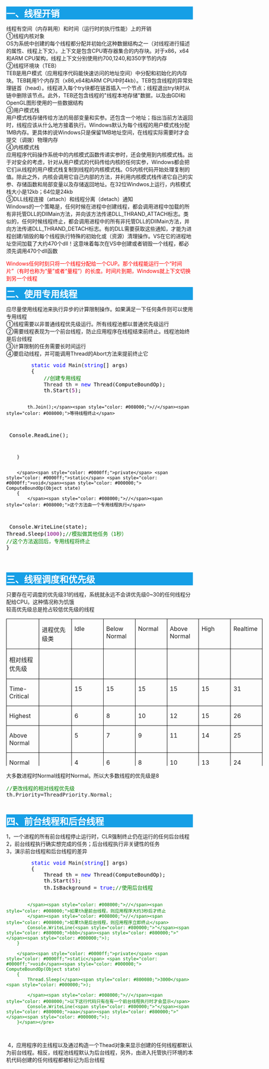 <p style="background-color: #169fe6;"><span style="color: #ffffff;"><strong><span style="font-size: 18pt;">一、线程开销</span></strong></span></p>
<p>线程有空间（内存耗用）和时间（运行时的执行性能）上的开销<br />①线程内核对象<br />OS为系统中创建的每个线程都分配并初始化这种数据结构之一（对线程进行描述的属性、线程上下文）。上下文是包含CPU寄存器集合的内存块。对于x86，x64和ARM CPU架构，线程上下文分别使用约700,1240,和350字节的内存<br />②线程环境块（TEB）<br />TEB是用户模式（应用程序代码能快速访问的地址空间）中分配和初始化的内存块。TEB耗用1个内存页（x86,x64和ARM CPU中时4kb）。TEB包含线程的异常处理链首（head）。线程进入每个try块都在链首插入一个节点；线程退出try块时从链中删除该节点。此外，TEB还包含线程的"线程本地存储"数据，以及由GDI和OpenGL图形使用的一些数据结构<br />③用户模式栈<br />用户模式栈存储传给方法的局部变量和实参。还包含一个地址；指出当前方法返回时，线程应该从什么地方接着执行。Windows默认为每个线程的用户模式栈分配1MB内存。更具体的说Windows只是保留1MB地址空间，在线程实际需要时才会提交（调拨）物理内存<br />④内核模式栈<br />应用程序代码操作系统中的内核模式函数传递实参时，还会使用到内核模式栈。出于对安全的考虑，针对从用户模式的代码传给内核的任何实参，Windows都会把它们从线程的用户模式栈复制到线程的内核模式栈。OS内核代码开始处理复制的值。除此之外，内核会调用它自己内部的方法，并利用内核模式栈传递它自己的实参、存储函数和局部变量以及存储返回地址。在32位Windwos上运行，内核模式栈大小是12kb；64位是24kb<br />⑤DLL线程连接（attach）和线程分离（detach）通知<br />Windows的一个策略是，任何时候在进程中创建线程，都会调用进程中加载的所有非托管DLL的DllMain方法，并向该方法传递DLL_THRAND_ATTACH标志。类似的，任何时候线程终止，都会调用进程中的所有非托管DLL的DllMain方法，并向方法传递DLL_THRAND_DETACH标志。有的DLL需要获取这些通知，才能为进程创建/销毁的每个线程执行特殊的初始化或（资源）清理操作。VS在它的进程地址空间加载了大约470个dll！这意味着每次在VS中创建或者销毁一个线程，都必须先调用470个dll函数</p>
<p><span style="color: #ff0000;">Windows任何时刻只将一个线程分配给一个CUP。那个线程能运行一个&ldquo;时间片&rdquo;（有时也称为&ldquo;量&rdquo;或者&ldquo;量程&rdquo;）的长度。时间片到期，Windows就上下文切换到另一个线程</span></p>
<p style="background-color: #169fe6;"><strong><span style="font-size: 18pt; color: #ffffff;">二、使用专用线程</span></strong></p>
<p>应尽量使用线程池来执行异步的计算限制操作。如果满足一下任何条件则可以使用专用线程<br />①线程需要以非普通线程优先级运行。所有线程池都以普通优先级运行<br />②需要线程表现为一个前台线程，防止应用程序在线程结束前终止。线程池始终是后台线程<br />③计算限制的任务需要长时间运行<br />④要启动线程，并可能调用Thread的Abort方法来提前终止它</p>
<div class="cnblogs_code">
<pre>        <span style="color: #0000ff;">static</span> <span style="color: #0000ff;">void</span> Main(<span style="color: #0000ff;">string</span><span style="color: #000000;">[] args)
        {
            </span><span style="color: #008000;">//</span><span style="color: #008000;">创建专用线程</span>
            Thread th = <span style="color: #0000ff;">new</span><span style="color: #000000;"> Thread(ComputeBoundOp);
            th.Start(</span><span style="color: #800080;">5</span><span style="color: #000000;">);

            th.Join();</span><span style="color: #008000;">//</span><span style="color: #008000;">等待线程终止</span>
<span style="color: #000000;">            Console.ReadLine();

        }


        </span><span style="color: #0000ff;">private</span> <span style="color: #0000ff;">static</span> <span style="color: #0000ff;">void</span><span style="color: #000000;"> ComputeBoundOp(Object state)
        {
            </span><span style="color: #008000;">//</span><span style="color: #008000;">这个方法由一个专用线程执行</span>
<span style="color: #000000;">            Console.WriteLine(state);
            Thread.Sleep(</span><span style="color: #800080;">1000</span>);<span style="color: #008000;">//</span><span style="color: #008000;">模拟做其他任务（1秒）
            </span><span style="color: #008000;">//</span><span style="color: #008000;">这个方法返回后，专用线程将终止</span>
        }</pre>
</div>
<p>&nbsp;</p>
<p style="background-color: #169fe6;"><span style="color: #ffffff;"><strong><span style="font-size: 18pt;">三、线程调度和优先级</span></strong></span></p>
<p>只要存在可调度的优先级31的线程，系统就永远不会讲优先级0~30的任何线程分配给CPU。这种情况称为饥饿<br />较高优先级总是抢占较低优先级的线程</p>
<table class="MsoTableGrid" style="border-width: initial; border-style: none; border-color: initial; height: 397px; width: 834px;" border="1" cellspacing="0" cellpadding="0">
<tbody>
<tr>
<td style="width: 54.5pt; border-width: 1pt; border-color: windowtext; padding: 0cm 5.4pt;" valign="top" width="73">
<p class="MsoNormal"><span lang="EN-US">&nbsp;</span></p>






  </td>
<td style="width: 54.5pt; border-top-width: 1pt; border-right-width: 1pt; border-bottom-width: 1pt; border-top-color: windowtext; border-right-color: windowtext; border-bottom-color: windowtext; border-left: none; padding: 0cm 5.4pt;" valign="top" width="73">
<p class="MsoNormal"><span style="font-family: 宋体; mso-ascii-font-family: Calibri; mso-ascii-theme-font: minor-latin; mso-fareast-font-family: 宋体; mso-fareast-theme-font: minor-fareast; mso-hansi-font-family: Calibri; mso-hansi-theme-font: minor-latin;">进程优先级类</span></p>






  </td>
<td style="width: 52.85pt; border-top-width: 1pt; border-right-width: 1pt; border-bottom-width: 1pt; border-top-color: windowtext; border-right-color: windowtext; border-bottom-color: windowtext; border-left: none; padding: 0cm 5.4pt;" valign="top" width="70">
<p class="MsoNormal"><span lang="EN-US">Idle</span></p>






  </td>
<td style="width: 52.85pt; border-top-width: 1pt; border-right-width: 1pt; border-bottom-width: 1pt; border-top-color: windowtext; border-right-color: windowtext; border-bottom-color: windowtext; border-left: none; padding: 0cm 5.4pt;" valign="top" width="70">
<p class="MsoNormal"><span lang="EN-US">Below Normal</span></p>






  </td>
<td style="width: 52.85pt; border-top-width: 1pt; border-right-width: 1pt; border-bottom-width: 1pt; border-top-color: windowtext; border-right-color: windowtext; border-bottom-color: windowtext; border-left: none; padding: 0cm 5.4pt;" valign="top" width="70">
<p class="MsoNormal"><span lang="EN-US">Normal</span></p>






  </td>
<td style="width: 52.85pt; border-top-width: 1pt; border-right-width: 1pt; border-bottom-width: 1pt; border-top-color: windowtext; border-right-color: windowtext; border-bottom-color: windowtext; border-left: none; padding: 0cm 5.4pt;" valign="top" width="70">
<p class="MsoNormal"><span lang="EN-US">Above Normal</span></p>






  </td>
<td style="width: 52.85pt; border-top-width: 1pt; border-right-width: 1pt; border-bottom-width: 1pt; border-top-color: windowtext; border-right-color: windowtext; border-bottom-color: windowtext; border-left: none; padding: 0cm 5.4pt;" valign="top" width="70">
<p class="MsoNormal"><span lang="EN-US">High</span></p>






  </td>
<td style="width: 52.85pt; border-top-width: 1pt; border-right-width: 1pt; border-bottom-width: 1pt; border-top-color: windowtext; border-right-color: windowtext; border-bottom-color: windowtext; border-left: none; padding: 0cm 5.4pt;" valign="top" width="70">
<p class="MsoNormal"><span lang="EN-US">Realtime</span></p>






  </td>






 </tr>
<tr>
<td style="width: 54.5pt; border-right-width: 1pt; border-bottom-width: 1pt; border-left-width: 1pt; border-right-color: windowtext; border-bottom-color: windowtext; border-left-color: windowtext; border-top: none; padding: 0cm 5.4pt;" valign="top" width="73">
<p class="MsoNormal"><span style="font-family: 宋体; mso-ascii-font-family: Calibri; mso-ascii-theme-font: minor-latin; mso-fareast-font-family: 宋体; mso-fareast-theme-font: minor-fareast; mso-hansi-font-family: Calibri; mso-hansi-theme-font: minor-latin;">相对线程优先级</span></p>






  </td>
<td style="width: 54.5pt; border-top: none; border-left: none; border-bottom-width: 1pt; border-bottom-color: windowtext; border-right-width: 1pt; border-right-color: windowtext; padding: 0cm 5.4pt;" valign="top" width="73">
<p class="MsoNormal"><span lang="EN-US">&nbsp;</span></p>






  </td>
<td style="width: 52.85pt; border-top: none; border-left: none; border-bottom-width: 1pt; border-bottom-color: windowtext; border-right-width: 1pt; border-right-color: windowtext; padding: 0cm 5.4pt;" valign="top" width="70">
<p class="MsoNormal"><span lang="EN-US">&nbsp;</span></p>






  </td>
<td style="width: 52.85pt; border-top: none; border-left: none; border-bottom-width: 1pt; border-bottom-color: windowtext; border-right-width: 1pt; border-right-color: windowtext; padding: 0cm 5.4pt;" valign="top" width="70">
<p class="MsoNormal"><span lang="EN-US">&nbsp;</span></p>






  </td>
<td style="width: 52.85pt; border-top: none; border-left: none; border-bottom-width: 1pt; border-bottom-color: windowtext; border-right-width: 1pt; border-right-color: windowtext; padding: 0cm 5.4pt;" valign="top" width="70">
<p class="MsoNormal"><span lang="EN-US">&nbsp;</span></p>






  </td>
<td style="width: 52.85pt; border-top: none; border-left: none; border-bottom-width: 1pt; border-bottom-color: windowtext; border-right-width: 1pt; border-right-color: windowtext; padding: 0cm 5.4pt;" valign="top" width="70">
<p class="MsoNormal"><span lang="EN-US">&nbsp;</span></p>






  </td>
<td style="width: 52.85pt; border-top: none; border-left: none; border-bottom-width: 1pt; border-bottom-color: windowtext; border-right-width: 1pt; border-right-color: windowtext; padding: 0cm 5.4pt;" valign="top" width="70">
<p class="MsoNormal"><span lang="EN-US">&nbsp;</span></p>






  </td>
<td style="width: 52.85pt; border-top: none; border-left: none; border-bottom-width: 1pt; border-bottom-color: windowtext; border-right-width: 1pt; border-right-color: windowtext; padding: 0cm 5.4pt;" valign="top" width="70">
<p class="MsoNormal"><span lang="EN-US">&nbsp;</span></p>






  </td>






 </tr>
<tr>
<td style="width: 54.5pt; border-right-width: 1pt; border-bottom-width: 1pt; border-left-width: 1pt; border-right-color: windowtext; border-bottom-color: windowtext; border-left-color: windowtext; border-top: none; padding: 0cm 5.4pt;" valign="top" width="73">
<p class="MsoNormal"><span lang="EN-US">Time-Critical</span></p>






  </td>
<td style="width: 54.5pt; border-top: none; border-left: none; border-bottom-width: 1pt; border-bottom-color: windowtext; border-right-width: 1pt; border-right-color: windowtext; padding: 0cm 5.4pt;" valign="top" width="73">
<p class="MsoNormal"><span lang="EN-US">&nbsp;</span></p>






  </td>
<td style="width: 52.85pt; border-top: none; border-left: none; border-bottom-width: 1pt; border-bottom-color: windowtext; border-right-width: 1pt; border-right-color: windowtext; padding: 0cm 5.4pt;" valign="top" width="70">
<p class="MsoNormal"><span lang="EN-US">15</span></p>






  </td>
<td style="width: 52.85pt; border-top: none; border-left: none; border-bottom-width: 1pt; border-bottom-color: windowtext; border-right-width: 1pt; border-right-color: windowtext; padding: 0cm 5.4pt;" valign="top" width="70">
<p class="MsoNormal"><span lang="EN-US">15</span></p>






  </td>
<td style="width: 52.85pt; border-top: none; border-left: none; border-bottom-width: 1pt; border-bottom-color: windowtext; border-right-width: 1pt; border-right-color: windowtext; padding: 0cm 5.4pt;" valign="top" width="70">
<p class="MsoNormal"><span lang="EN-US">15</span></p>






  </td>
<td style="width: 52.85pt; border-top: none; border-left: none; border-bottom-width: 1pt; border-bottom-color: windowtext; border-right-width: 1pt; border-right-color: windowtext; padding: 0cm 5.4pt;" valign="top" width="70">
<p class="MsoNormal"><span lang="EN-US">15</span></p>






  </td>
<td style="width: 52.85pt; border-top: none; border-left: none; border-bottom-width: 1pt; border-bottom-color: windowtext; border-right-width: 1pt; border-right-color: windowtext; padding: 0cm 5.4pt;" valign="top" width="70">
<p class="MsoNormal"><span lang="EN-US">15</span></p>






  </td>
<td style="width: 52.85pt; border-top: none; border-left: none; border-bottom-width: 1pt; border-bottom-color: windowtext; border-right-width: 1pt; border-right-color: windowtext; padding: 0cm 5.4pt;" valign="top" width="70">
<p class="MsoNormal"><span lang="EN-US">31</span></p>






  </td>






 </tr>
<tr>
<td style="width: 54.5pt; border-right-width: 1pt; border-bottom-width: 1pt; border-left-width: 1pt; border-right-color: windowtext; border-bottom-color: windowtext; border-left-color: windowtext; border-top: none; padding: 0cm 5.4pt;" valign="top" width="73">
<p class="MsoNormal"><span lang="EN-US">Highest</span></p>






  </td>
<td style="width: 54.5pt; border-top: none; border-left: none; border-bottom-width: 1pt; border-bottom-color: windowtext; border-right-width: 1pt; border-right-color: windowtext; padding: 0cm 5.4pt;" valign="top" width="73">
<p class="MsoNormal"><span lang="EN-US">&nbsp;</span></p>






  </td>
<td style="width: 52.85pt; border-top: none; border-left: none; border-bottom-width: 1pt; border-bottom-color: windowtext; border-right-width: 1pt; border-right-color: windowtext; padding: 0cm 5.4pt;" valign="top" width="70">
<p class="MsoNormal"><span lang="EN-US">6</span></p>






  </td>
<td style="width: 52.85pt; border-top: none; border-left: none; border-bottom-width: 1pt; border-bottom-color: windowtext; border-right-width: 1pt; border-right-color: windowtext; padding: 0cm 5.4pt;" valign="top" width="70">
<p class="MsoNormal"><span lang="EN-US">8</span></p>






  </td>
<td style="width: 52.85pt; border-top: none; border-left: none; border-bottom-width: 1pt; border-bottom-color: windowtext; border-right-width: 1pt; border-right-color: windowtext; padding: 0cm 5.4pt;" valign="top" width="70">
<p class="MsoNormal"><span lang="EN-US">10</span></p>






  </td>
<td style="width: 52.85pt; border-top: none; border-left: none; border-bottom-width: 1pt; border-bottom-color: windowtext; border-right-width: 1pt; border-right-color: windowtext; padding: 0cm 5.4pt;" valign="top" width="70">
<p class="MsoNormal"><span lang="EN-US">12</span></p>






  </td>
<td style="width: 52.85pt; border-top: none; border-left: none; border-bottom-width: 1pt; border-bottom-color: windowtext; border-right-width: 1pt; border-right-color: windowtext; padding: 0cm 5.4pt;" valign="top" width="70">
<p class="MsoNormal"><span lang="EN-US">15</span></p>






  </td>
<td style="width: 52.85pt; border-top: none; border-left: none; border-bottom-width: 1pt; border-bottom-color: windowtext; border-right-width: 1pt; border-right-color: windowtext; padding: 0cm 5.4pt;" valign="top" width="70">
<p class="MsoNormal"><span lang="EN-US">26</span></p>






  </td>






 </tr>
<tr>
<td style="width: 54.5pt; border-right-width: 1pt; border-bottom-width: 1pt; border-left-width: 1pt; border-right-color: windowtext; border-bottom-color: windowtext; border-left-color: windowtext; border-top: none; padding: 0cm 5.4pt;" valign="top" width="73">
<p class="MsoNormal"><span lang="EN-US">Above Normal</span></p>






  </td>
<td style="width: 54.5pt; border-top: none; border-left: none; border-bottom-width: 1pt; border-bottom-color: windowtext; border-right-width: 1pt; border-right-color: windowtext; padding: 0cm 5.4pt;" valign="top" width="73">
<p class="MsoNormal"><span lang="EN-US">&nbsp;</span></p>






  </td>
<td style="width: 52.85pt; border-top: none; border-left: none; border-bottom-width: 1pt; border-bottom-color: windowtext; border-right-width: 1pt; border-right-color: windowtext; padding: 0cm 5.4pt;" valign="top" width="70">
<p class="MsoNormal"><span lang="EN-US">5</span></p>






  </td>
<td style="width: 52.85pt; border-top: none; border-left: none; border-bottom-width: 1pt; border-bottom-color: windowtext; border-right-width: 1pt; border-right-color: windowtext; padding: 0cm 5.4pt;" valign="top" width="70">
<p class="MsoNormal"><span lang="EN-US">7</span></p>






  </td>
<td style="width: 52.85pt; border-top: none; border-left: none; border-bottom-width: 1pt; border-bottom-color: windowtext; border-right-width: 1pt; border-right-color: windowtext; padding: 0cm 5.4pt;" valign="top" width="70">
<p class="MsoNormal"><span lang="EN-US">9</span></p>






  </td>
<td style="width: 52.85pt; border-top: none; border-left: none; border-bottom-width: 1pt; border-bottom-color: windowtext; border-right-width: 1pt; border-right-color: windowtext; padding: 0cm 5.4pt;" valign="top" width="70">
<p class="MsoNormal"><span lang="EN-US">11</span></p>






  </td>
<td style="width: 52.85pt; border-top: none; border-left: none; border-bottom-width: 1pt; border-bottom-color: windowtext; border-right-width: 1pt; border-right-color: windowtext; padding: 0cm 5.4pt;" valign="top" width="70">
<p class="MsoNormal"><span lang="EN-US">14</span></p>






  </td>
<td style="width: 52.85pt; border-top: none; border-left: none; border-bottom-width: 1pt; border-bottom-color: windowtext; border-right-width: 1pt; border-right-color: windowtext; padding: 0cm 5.4pt;" valign="top" width="70">
<p class="MsoNormal"><span lang="EN-US">25</span></p>






  </td>






 </tr>
<tr>
<td style="width: 54.5pt; border-right-width: 1pt; border-bottom-width: 1pt; border-left-width: 1pt; border-right-color: windowtext; border-bottom-color: windowtext; border-left-color: windowtext; border-top: none; padding: 0cm 5.4pt;" valign="top" width="73">
<p class="MsoNormal"><span lang="EN-US">Normal</span></p>






  </td>
<td style="width: 54.5pt; border-top: none; border-left: none; border-bottom-width: 1pt; border-bottom-color: windowtext; border-right-width: 1pt; border-right-color: windowtext; padding: 0cm 5.4pt;" valign="top" width="73">
<p class="MsoNormal"><span lang="EN-US">&nbsp;</span></p>






  </td>
<td style="width: 52.85pt; border-top: none; border-left: none; border-bottom-width: 1pt; border-bottom-color: windowtext; border-right-width: 1pt; border-right-color: windowtext; padding: 0cm 5.4pt;" valign="top" width="70">
<p class="MsoNormal"><span lang="EN-US">4</span></p>






  </td>
<td style="width: 52.85pt; border-top: none; border-left: none; border-bottom-width: 1pt; border-bottom-color: windowtext; border-right-width: 1pt; border-right-color: windowtext; padding: 0cm 5.4pt;" valign="top" width="70">
<p class="MsoNormal"><span lang="EN-US">6</span></p>






  </td>
<td style="width: 52.85pt; border-top: none; border-left: none; border-bottom-width: 1pt; border-bottom-color: windowtext; border-right-width: 1pt; border-right-color: windowtext; padding: 0cm 5.4pt;" valign="top" width="70">
<p class="MsoNormal"><span lang="EN-US">8</span></p>






  </td>
<td style="width: 52.85pt; border-top: none; border-left: none; border-bottom-width: 1pt; border-bottom-color: windowtext; border-right-width: 1pt; border-right-color: windowtext; padding: 0cm 5.4pt;" valign="top" width="70">
<p class="MsoNormal"><span lang="EN-US">10</span></p>






  </td>
<td style="width: 52.85pt; border-top: none; border-left: none; border-bottom-width: 1pt; border-bottom-color: windowtext; border-right-width: 1pt; border-right-color: windowtext; padding: 0cm 5.4pt;" valign="top" width="70">
<p class="MsoNormal"><span lang="EN-US">13</span></p>






  </td>
<td style="width: 52.85pt; border-top: none; border-left: none; border-bottom-width: 1pt; border-bottom-color: windowtext; border-right-width: 1pt; border-right-color: windowtext; padding: 0cm 5.4pt;" valign="top" width="70">
<p class="MsoNormal"><span lang="EN-US">24</span></p>






  </td>






 </tr>
<tr>
<td style="width: 54.5pt; border-right-width: 1pt; border-bottom-width: 1pt; border-left-width: 1pt; border-right-color: windowtext; border-bottom-color: windowtext; border-left-color: windowtext; border-top: none; padding: 0cm 5.4pt;" valign="top" width="73">
<p class="MsoNormal"><span lang="EN-US">Below Normal</span></p>






  </td>
<td style="width: 54.5pt; border-top: none; border-left: none; border-bottom-width: 1pt; border-bottom-color: windowtext; border-right-width: 1pt; border-right-color: windowtext; padding: 0cm 5.4pt;" valign="top" width="73">
<p class="MsoNormal"><span lang="EN-US">&nbsp;</span></p>






  </td>
<td style="width: 52.85pt; border-top: none; border-left: none; border-bottom-width: 1pt; border-bottom-color: windowtext; border-right-width: 1pt; border-right-color: windowtext; padding: 0cm 5.4pt;" valign="top" width="70">
<p class="MsoNormal"><span lang="EN-US">3</span></p>






  </td>
<td style="width: 52.85pt; border-top: none; border-left: none; border-bottom-width: 1pt; border-bottom-color: windowtext; border-right-width: 1pt; border-right-color: windowtext; padding: 0cm 5.4pt;" valign="top" width="70">
<p class="MsoNormal"><span lang="EN-US">5</span></p>






  </td>
<td style="width: 52.85pt; border-top: none; border-left: none; border-bottom-width: 1pt; border-bottom-color: windowtext; border-right-width: 1pt; border-right-color: windowtext; padding: 0cm 5.4pt;" valign="top" width="70">
<p class="MsoNormal"><span lang="EN-US">7</span></p>






  </td>
<td style="width: 52.85pt; border-top: none; border-left: none; border-bottom-width: 1pt; border-bottom-color: windowtext; border-right-width: 1pt; border-right-color: windowtext; padding: 0cm 5.4pt;" valign="top" width="70">
<p class="MsoNormal"><span lang="EN-US">9</span></p>






  </td>
<td style="width: 52.85pt; border-top: none; border-left: none; border-bottom-width: 1pt; border-bottom-color: windowtext; border-right-width: 1pt; border-right-color: windowtext; padding: 0cm 5.4pt;" valign="top" width="70">
<p class="MsoNormal"><span lang="EN-US">12</span></p>






  </td>
<td style="width: 52.85pt; border-top: none; border-left: none; border-bottom-width: 1pt; border-bottom-color: windowtext; border-right-width: 1pt; border-right-color: windowtext; padding: 0cm 5.4pt;" valign="top" width="70">
<p class="MsoNormal"><span lang="EN-US">23</span></p>






  </td>






 </tr>
<tr>
<td style="width: 54.5pt; border-right-width: 1pt; border-bottom-width: 1pt; border-left-width: 1pt; border-right-color: windowtext; border-bottom-color: windowtext; border-left-color: windowtext; border-top: none; padding: 0cm 5.4pt;" valign="top" width="73">
<p class="MsoNormal"><span lang="EN-US">Lowest</span></p>






  </td>
<td style="width: 54.5pt; border-top: none; border-left: none; border-bottom-width: 1pt; border-bottom-color: windowtext; border-right-width: 1pt; border-right-color: windowtext; padding: 0cm 5.4pt;" valign="top" width="73">
<p class="MsoNormal"><span lang="EN-US">&nbsp;</span></p>






  </td>
<td style="width: 52.85pt; border-top: none; border-left: none; border-bottom-width: 1pt; border-bottom-color: windowtext; border-right-width: 1pt; border-right-color: windowtext; padding: 0cm 5.4pt;" valign="top" width="70">
<p class="MsoNormal"><span lang="EN-US">2</span></p>






  </td>
<td style="width: 52.85pt; border-top: none; border-left: none; border-bottom-width: 1pt; border-bottom-color: windowtext; border-right-width: 1pt; border-right-color: windowtext; padding: 0cm 5.4pt;" valign="top" width="70">
<p class="MsoNormal"><span lang="EN-US">4</span></p>






  </td>
<td style="width: 52.85pt; border-top: none; border-left: none; border-bottom-width: 1pt; border-bottom-color: windowtext; border-right-width: 1pt; border-right-color: windowtext; padding: 0cm 5.4pt;" valign="top" width="70">
<p class="MsoNormal"><span lang="EN-US">6</span></p>






  </td>
<td style="width: 52.85pt; border-top: none; border-left: none; border-bottom-width: 1pt; border-bottom-color: windowtext; border-right-width: 1pt; border-right-color: windowtext; padding: 0cm 5.4pt;" valign="top" width="70">
<p class="MsoNormal"><span lang="EN-US">8</span></p>






  </td>
<td style="width: 52.85pt; border-top: none; border-left: none; border-bottom-width: 1pt; border-bottom-color: windowtext; border-right-width: 1pt; border-right-color: windowtext; padding: 0cm 5.4pt;" valign="top" width="70">
<p class="MsoNormal"><span lang="EN-US">11</span></p>






  </td>
<td style="width: 52.85pt; border-top: none; border-left: none; border-bottom-width: 1pt; border-bottom-color: windowtext; border-right-width: 1pt; border-right-color: windowtext; padding: 0cm 5.4pt;" valign="top" width="70">
<p class="MsoNormal"><span lang="EN-US">22</span></p>






  </td>






 </tr>
<tr>
<td style="width: 54.5pt; border-right-width: 1pt; border-bottom-width: 1pt; border-left-width: 1pt; border-right-color: windowtext; border-bottom-color: windowtext; border-left-color: windowtext; border-top: none; padding: 0cm 5.4pt;" valign="top" width="73">
<p class="MsoNormal"><span lang="EN-US">Idle</span></p>






  </td>
<td style="width: 54.5pt; border-top: none; border-left: none; border-bottom-width: 1pt; border-bottom-color: windowtext; border-right-width: 1pt; border-right-color: windowtext; padding: 0cm 5.4pt;" valign="top" width="73">
<p class="MsoNormal"><span lang="EN-US">&nbsp;</span></p>






  </td>
<td style="width: 52.85pt; border-top: none; border-left: none; border-bottom-width: 1pt; border-bottom-color: windowtext; border-right-width: 1pt; border-right-color: windowtext; padding: 0cm 5.4pt;" valign="top" width="70">
<p class="MsoNormal"><span lang="EN-US">1</span></p>






  </td>
<td style="width: 52.85pt; border-top: none; border-left: none; border-bottom-width: 1pt; border-bottom-color: windowtext; border-right-width: 1pt; border-right-color: windowtext; padding: 0cm 5.4pt;" valign="top" width="70">
<p class="MsoNormal"><span lang="EN-US">1</span></p>






  </td>
<td style="width: 52.85pt; border-top: none; border-left: none; border-bottom-width: 1pt; border-bottom-color: windowtext; border-right-width: 1pt; border-right-color: windowtext; padding: 0cm 5.4pt;" valign="top" width="70">
<p class="MsoNormal"><span lang="EN-US">1</span></p>






  </td>
<td style="width: 52.85pt; border-top: none; border-left: none; border-bottom-width: 1pt; border-bottom-color: windowtext; border-right-width: 1pt; border-right-color: windowtext; padding: 0cm 5.4pt;" valign="top" width="70">
<p class="MsoNormal"><span lang="EN-US">1</span></p>






  </td>
<td style="width: 52.85pt; border-top: none; border-left: none; border-bottom-width: 1pt; border-bottom-color: windowtext; border-right-width: 1pt; border-right-color: windowtext; padding: 0cm 5.4pt;" valign="top" width="70">
<p class="MsoNormal"><span lang="EN-US">1</span></p>






  </td>
<td style="width: 52.85pt; border-top: none; border-left: none; border-bottom-width: 1pt; border-bottom-color: windowtext; border-right-width: 1pt; border-right-color: windowtext; padding: 0cm 5.4pt;" valign="top" width="70">
<p class="MsoNormal"><span lang="EN-US">16</span></p>






  </td>






 </tr>






</tbody>





</table>
<p>大多数进程时Normal线程时Normal。所以大多数线程的优先级是8</p>
<div class="cnblogs_code">
<pre><span style="color: #008000;">//</span><span style="color: #008000;">更改线程的相对线程优先级</span>
th.Priority=ThreadPriority.Normal;</pre>
</div>
<p>&nbsp;</p>
<p style="background-color: #169fe6;"><span style="color: #ffffff;"><strong><span style="font-size: 18pt;">四、前台线程和后台线程</span></strong></span></p>
<p>1，一个进程的所有前台线程停止运行时，CLR强制终止仍在运行的任何后台线程<br />2，前台线程执行确实想完成的任务；后台线程执行非关键性的任务<br />3，演示前台线程和后台线程的差异</p>
<div class="cnblogs_code">
<pre>        <span style="color: #0000ff;">static</span> <span style="color: #0000ff;">void</span> Main(<span style="color: #0000ff;">string</span><span style="color: #000000;">[] args)
        {
            Thread th </span>= <span style="color: #0000ff;">new</span><span style="color: #000000;"> Thread(ComputeBoundOp);
            th.Start(</span><span style="color: #800080;">5</span><span style="color: #000000;">);
            th.IsBackground </span>= <span style="color: #0000ff;">true</span>;<span style="color: #008000;">//</span><span style="color: #008000;">使用后台线程

            </span><span style="color: #008000;">//</span><span style="color: #008000;">如果th是前台线程，则应用程序大约3秒后才终止
            </span><span style="color: #008000;">//</span><span style="color: #008000;">如果th是后台线程，则应用程序立即终止</span>
            Console.WriteLine(<span style="color: #800000;">"</span><span style="color: #800000;">bbb</span><span style="color: #800000;">"</span><span style="color: #000000;">);
        }

        </span><span style="color: #0000ff;">private</span> <span style="color: #0000ff;">static</span> <span style="color: #0000ff;">void</span><span style="color: #000000;"> ComputeBoundOp(Object state)
        {
            Thread.Sleep(</span><span style="color: #800080;">3000</span><span style="color: #000000;">);

            </span><span style="color: #008000;">//</span><span style="color: #008000;">以下这行代码只有在有一个前台线程执行时才会显示</span>
            Console.WriteLine(<span style="color: #800000;">"</span><span style="color: #800000;">aaa</span><span style="color: #800000;">"</span><span style="color: #000000;">);
        }</span></pre>
</div>
<p>&nbsp;4，应用程序的主线程以及通过构造一个Thead对象来显示创建的任何线程都默认为前台线程。相反，线程池线程默认为后台线程，另外，由进入托管执行环境的本机代码创建的任何线程都被标记为后台线程</p>
<p>&nbsp;</p>